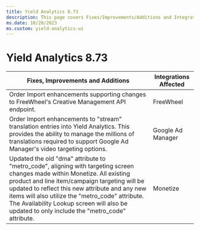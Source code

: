 ```yaml
---
title: Yield Analytics 8.73
description: This page covers Fixes/Improvements/Additions and Integrations affected in Yield Analytics 8.73.
ms.date: 10/28/2023
ms.custom: yield-analytics-ui
---
```


# Yield Analytics 8.73

| Fixes, Improvements and Additions | Integrations Affected |
|--|--|
| Order Import enhancements supporting changes to FreeWheel's Creative Management API endpoint. | FreeWheel |
| Order Import enhancements to "stream" translation entries into Yield Analytics. This provides the ability to manage the millions of translations required to support Google Ad Manager's video targeting options. | Google Ad Manager |
| Updated the old "dma" attribute to "metro_code", aligning with targeting screen changes made within Monetize. All existing product and line item/campaign targeting will be updated to reflect this new attribute and any new items will also utilize the "metro_code" attribute. The Availability Lookup screen will also be updated to only include the "metro_code" attribute. | Monetize |
